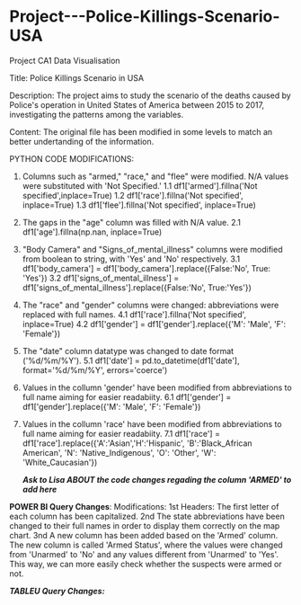 # Project---Police-Killings-Scenario-USA

Project CA1 Data Visualisation 

Title: Police Killings Scenario in USA

Description: The project aims to study the scenario of the deaths caused by Police's operation in United States of America between 2015 to 2017, investigating the patterns among the variables.

Content: The original file has been modified in some levels to match an better undertanding of the information. 

PYTHON CODE MODIFICATIONS:
1.  Columns such as "armed," "race," and "flee" were modified. N/A values were substituted with 'Not Specified.'
        1.1 df1['armed'].fillna('Not specified',inplace=True)
        1.2 df1['race'].fillna('Not specified', inplace=True)
        1.3 df1['flee'].fillna('Not specified', inplace=True)
         
2. The gaps in the "age" column was filled with N/A value.
        2.1 df1['age'].fillna(np.nan, inplace=True)
            
3. "Body Camera" and "Signs_of_mental_illness" columns were modified from boolean to string, with 'Yes' and 'No' respectively.
        3.1 df1['body_camera'] = df1['body_camera'].replace({False:'No', True: 'Yes'})
        3.2 df1['signs_of_mental_illness'] = df1['signs_of_mental_illness'].replace({False:'No', True:'Yes'})

4. The "race" and "gender" columns were changed: abbreviations were replaced with full names.
        4.1 df1['race'].fillna('Not specified', inplace=True)
        4.2 df1['gender'] = df1['gender'].replace({'M': 'Male', 'F': 'Female'})

5. The "date" column datatype was changed to date format ('%d/%m/%Y').
        5.1 df1['date'] = pd.to_datetime(df1['date'], format='%d/%m/%Y', errors='coerce')

6. Values in the collumn 'gender' have been modified from abbreviations to full name aiming for easier readabiity.
        6.1 df1['gender'] = df1['gender'].replace({'M': 'Male', 'F': 'Female'})


7. Values in the collumn 'race' have been modified from abbreviations to full name aiming for easier readabiity.
        7.1 df1['race'] = df1['race'].replace({'A':'Asian','H':'Hispanic', 'B':'Black_African American', 'N': 'Native_Indigenous', 'O': 'Other', 'W': 'White_Caucasian'})
   
   ***Ask to Lisa ABOUT the code changes regading the column 'ARMED' to add here***
        
**POWER BI Query Changes**:
Modifications:
1st Headers: The first letter of each column has been capitalized.
2nd The state abbreviations have been changed to their full names in order to display them correctly on the map chart.
3nd A new column has been added based on the 'Armed' column. The new column is called 'Armed Status', where the values were changed from 'Unarmed' to 'No' and any values different from 'Unarmed' to 'Yes'. This way, we can more easily check whether the suspects were armed or not.


***TABLEU Query Changes:***
              
              
              
              
              
